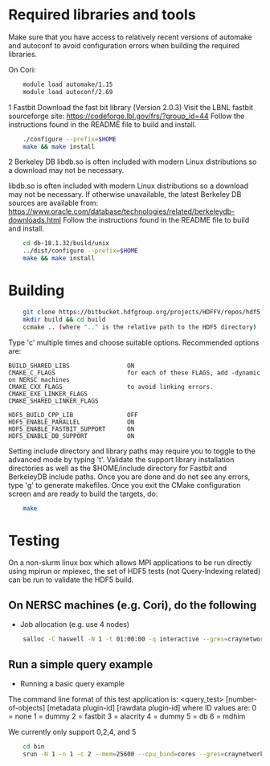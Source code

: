 
Required libraries and tools
======

Make sure that you have access to relatively recent versions of
automake and autoconf to avoid configuration errors when building the required libraries.

On Cori:
```sh
    module load automake/1.15
    module load autoconf/2.69
```

1 Fastbit
    Download the fast bit library (Version 2.0.3)
    Visit the LBNL fastbit sourceforge site: https://codeforge.lbl.gov/frs/?group_id=44
    Follow the instructions found in the README file to build and install.
    
```sh
    ./configure --prefix=$HOME
    make && make install
```

2 Berkeley DB
    libdb.so is often included with modern Linux distributions so a download may not be necessary.

   libdb.so is often included with modern Linux distributions so a download may not be necessary.
   If otherwise unavailable, the latest Berkeley DB sources are available from:
   https://www.oracle.com/database/technologies/related/berkeleydb-downloads.html
   Follow the instructions found in the README file to build and install.

```sh
    cd db-18.1.32/build/unix
    ../dist/configure --prefix=$HOME
    make && make install
```

Building
====

```sh
    git clone https://bitbucket.hdfgroup.org/projects/HDFFV/repos/hdf5 -b feature/indexing $H5_DIR
    mkdir build && cd build
    ccmake .. (where ".." is the relative path to the HDF5 directory)
```

Type 'c' multiple times and choose suitable options. Recommended options are:

    BUILD_SHARED_LIBS                ON
    CMAKE_C_FLAGS                    for each of these FLAGS, add -dynamic on NERSC machines 
    CMAKE_CXX_FLAGS                  to avoid linking errors.
    CMAKE_EXE_LINKER_FLAGS
    CMAKE_SHARED_LINKER_FLAGS

    HDF5_BUILD_CPP_LIB               OFF  
    HDF5_ENABLE_PARALLEL             ON
    HDF5_ENABLE_FASTBIT_SUPPORT      ON
    HDF5_ENABLE_DB_SUPPORT           ON

Setting include directory and library paths may require you to toggle to
the advanced mode by typing 't'. Validate the support library installation
directories as well as the $HOME/include directory for Fastbit and BerkeleyDB
include paths.   Once you are done and do not see any
errors, type 'g' to generate makefiles. Once you exit the CMake
configuration screen and are ready to build the targets, do:

```sh
    make
```

Testing
====
On a non-slurm linux box which allows MPI applications to be run directly
using mpirun or mpiexec, the set of HDF5 tests (not Query-Indexing related)
can be run to validate the HDF5 build.

On NERSC machines (e.g. Cori), do the following
----
* Job allocation (e.g. use 4 nodes)
```sh
    salloc -C haswell -N 1 -t 01:00:00 -q interactive --gres=craynetwork:2
```
Run a simple query example
----

* Running a basic query example

The command line format of this test application is:
    <query_test> [number-of-objects] [metadata plugin-id] [rawdata plugin-id]
        where ID values are:
            0 = none
            1 = dummy
            2 = fastbit
            3 = alacrity
            4 = dummy
            5 = db
            6 = mdhim

We currently only support 0,2,4, and 5

```sh
    cd bin
    srun -N 1 -n 1 -c 2 --mem=25600 --cpu_bind=cores --gres=craynetwork:1 ./query 10 5 2
```
